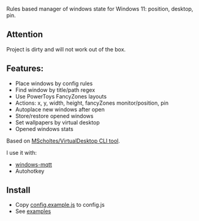 Rules based manager of windows state for Windows 11: position, desktop, pin.

## Attention
Project is dirty and will not work out of the box.

## Features:
- Place windows by config rules
- Find window by title/path regex
- Use PowerToys FancyZones layouts
- Actions: x, y, width, height, fancyZones monitor/position, pin
- Autoplace new windows after open
- Store/restore opened windows
- Set wallpapers by virtual desktop
- Opened windows stats

Based on [MScholtes/VirtualDesktop CLI tool](https://github.com/MScholtes/VirtualDesktop).

I use it with:

- [windows-mqtt](https://github.com/popstas/windows-mqtt)
- Autohotkey


## Install
- Copy [config.example.js](config.example.js) to config.js
- See [examples](examples)
